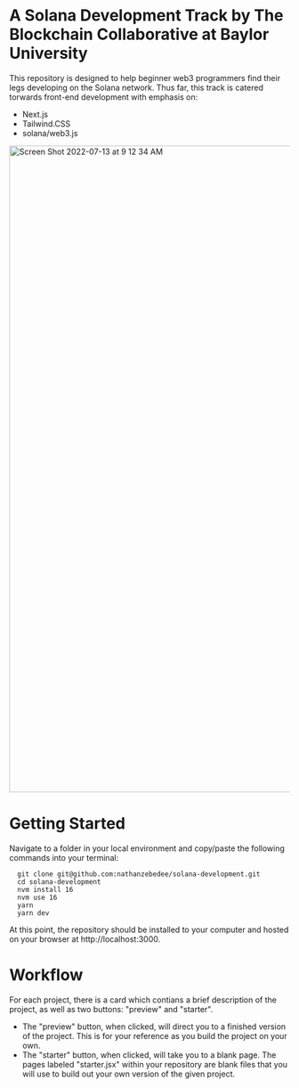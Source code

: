 # A Solana Development Track by The Blockchain Collaborative at Baylor University

This repository is designed to help beginner web3 programmers find their legs developing on the Solana network. Thus far, this track is catered torwards front-end development with emphasis on:

- Next.js
- Tailwind.CSS
- solana/web3.js

<img width="1161" alt="Screen Shot 2022-07-13 at 9 12 34 AM" src="https://user-images.githubusercontent.com/85138723/178754850-cbf77ba3-f207-47cd-bda6-8d2891cb2141.png">

# Getting Started
Navigate to a folder in your local environment and copy/paste the following commands into your terminal:
```
  git clone git@github.com:nathanzebedee/solana-development.git
  cd solana-development
  nvm install 16
  nvm use 16
  yarn
  yarn dev
```
At this point, the repository should be installed to your computer and hosted on your browser at http://localhost:3000.

# Workflow
For each project, there is a card which contians a brief description of the project, as well as two buttons: "preview" and "starter". 
* The "preview" button, when clicked, will direct you to a finished version of the project. This is for your reference as you build the project on your own. 
* The "starter" button, when clicked, will take you to a blank page. The pages labeled "starter.jsx" within your repository are blank files that you will use to build out your own version of the given project.
